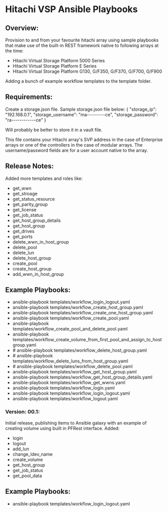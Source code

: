 ﻿# Hitachi VSP Ansible Playbooks

## Overview:
Provision to and from your favourite hitachi array using sample playbooks that make use of the built-in REST framework native to following arrays at the time:
* Hitachi Virtual Storage Platform 5000 Series
* Hitachi Virtual Storage Platform E Series
* Hitachi Virtual Storage Platform G130, G/F350, G/F370, G/F700, G/F900

Adding a bunch of example workflow templates to the template folder.

## Requirements:
Create a storage.json file. Sample storage.json file below:
{
  "storage_ip": "192.168.0.1",
  "storage_username": "ma---------ce",
  "storage_password": "ra------------ce"
}

Will probably be better to store it in a vault file. 

This file contains your Hitachi array's SVP address in the case of Enterprise arrays or one of the controllers in the case of modular arrays. The username/password fields are for a user account native to the array. 

## Release Notes:
Added more templates and roles like: 
* get_wwn 
* get_stroage 
* get_status_resource
* get_parity_group
* get_license
* get_job_status
* get_host_group_details
* get_host_group
* get_drives
* get_ports
* delete_wwn_in_host_group
* delete_pool
* delete_lun
* delete_host_group
* create_pool
* create_host_group
* add_wwn_in_host_group 

## Example Playbooks:
- ansible-playbook templates/workflow_login_logout.yaml
- ansible-playbook templates/workflow_create_host_group.yaml
- ansible-playbook templates/workflow_create_one_host_group.yaml
- ansible-playbook templates/workflow_create_pool.yaml
- ansible-playbook templates/workflow_create_pool_and_delete_pool.yaml
- ansible-playbook templates/workflow_create_volume_from_first_pool_and_assign_to_hostgroup.yaml
- \# ansible-playbook templates/workflow_delete_host_group.yaml
- \# ansible-playbook templates/workflow_delete_luns_from_host_group.yaml
- \# ansible-playbook templates/workflow_delete_pool.yaml
- ansible-playbook templates/workflow_get_host_group.yaml
- ansible-playbook templates/workflow_get_host_group_details.yaml
- ansible-playbook templates/workflow_get_wwns.yaml
- ansible-playbook templates/workflow_login.yaml
- ansible-playbook templates/workflow_login_logout.yaml
- ansible-playbook templates/workflow_logout.yaml

### Version: 00.1:
Initial release, publishing items to Ansible galaxy with an example of creating volume using built in PFRest interface. Added:
* login
* logout
* add_lun
* change_ldev_name
* create_volume
* get_host_group
* get_job_status
* get_pool_data

## Example Playbooks:
- ansible-playbook templates/workflow_login_logout.yaml
